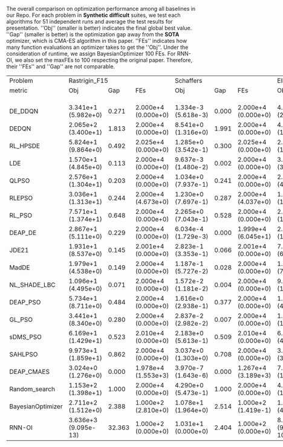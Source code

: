 The overall comparison on optimization performance among all baselines in our Repo. For each problem in **Synthetic difficult** suites, we test each algorithms for $51$ independent runs and average the test results for presentation. ''Obj'' (smaller is better) indicates the final global best value. ''Gap'' (smaller is better) is the optimization gap away from the **SOTA** optimizer, which is CMA-ES algorithm in this paper. ''FEs'' indicates how many function evaluations an optimizer takes to get the ''Obj''. Under the consideration of runtime, we assign BayesianOptimizer 100 FEs. For RNN-OI, we also set the maxFEs to 100 respecting the original paper. Therefore, their ''FEs'' and ''Gap'' are not comparable.
<body>
    <table style="width:2730pt"> <!--StartFragment--> 
 <colgroup>
  <col width="184" style="mso-width-source:userset;mso-width-alt:6542;width:138pt"> 
  <col width="64" span="54" style="width:48pt"> 
 </colgroup>
 <tbody>
  <tr height="19"> 
   <td class="xl65">Problem</td> 
   <td colspan="3" class="xl65">Rastrigin_F15</td> 
   <td colspan="3" class="xl65">Schaffers</td> 
   <td colspan="3" class="xl65">Ellipsoidal_high_cond</td> 
   <td colspan="3" class="xl65">Different_Powers</td> 
   <td colspan="3" class="xl65">Bent_Cigar</td> 
   <td colspan="3" class="xl65">Gallagher_21Peaks</td> 
   <td colspan="3" class="xl65">Rosenbrock_rotated</td> 
   <td colspan="3" class="xl65">Discus</td> 
   <td colspan="3" class="xl65">Katsuura</td> 
   <td colspan="3" class="xl65">Buche_Rastrigin</td> 
   <td colspan="3" class="xl65">Rosenbrock_original</td> 
   <td colspan="3" class="xl65">Rastrigin</td> 
   <td colspan="3" class="xl65">Schaffers_high_cond</td> 
   <td colspan="3" class="xl65">Weierstrass</td> 
   <td colspan="3" class="xl65">Lunacek_bi_Rastrigin</td> 
   <td colspan="3" class="xl65">Linear_Slope</td> 
   <td colspan="3" class="xl65">Schwefel</td> 
   <td colspan="3" class="xl65">Sphere</td> 
  </tr> 
  <tr height="19"> 
   <td class="xl65">metric</td> 
   <td class="xl65">Obj</td> 
   <td class="xl65">Gap</td> 
   <td class="xl65">FEs</td> 
   <td class="xl65">Obj</td> 
   <td class="xl65">Gap</td> 
   <td class="xl65">FEs</td> 
   <td class="xl65">Obj</td> 
   <td class="xl65">Gap</td> 
   <td class="xl65">FEs</td> 
   <td class="xl65">Obj</td> 
   <td class="xl65">Gap</td> 
   <td class="xl65">FEs</td> 
   <td class="xl65">Obj</td> 
   <td class="xl65">Gap</td> 
   <td class="xl65">FEs</td> 
   <td class="xl65">Obj</td> 
   <td class="xl65">Gap</td> 
   <td class="xl65">FEs</td> 
   <td class="xl65">Obj</td> 
   <td class="xl65">Gap</td> 
   <td class="xl65">FEs</td> 
   <td class="xl65">Obj</td> 
   <td class="xl65">Gap</td> 
   <td class="xl65">FEs</td> 
   <td class="xl65">Obj</td> 
   <td class="xl65">Gap</td> 
   <td class="xl65">FEs</td> 
   <td class="xl65">Obj</td> 
   <td class="xl65">Gap</td> 
   <td class="xl65">FEs</td> 
   <td class="xl65">Obj</td> 
   <td class="xl65">Gap</td> 
   <td class="xl65">FEs</td> 
   <td class="xl65">Obj</td> 
   <td class="xl65">Gap</td> 
   <td class="xl65">FEs</td> 
   <td class="xl65">Obj</td> 
   <td class="xl65">Gap</td> 
   <td class="xl65">FEs</td> 
   <td class="xl65">Obj</td> 
   <td class="xl65">Gap</td> 
   <td class="xl65">FEs</td> 
   <td class="xl65">Obj</td> 
   <td class="xl65">Gap</td> 
   <td class="xl65">FEs</td> 
   <td class="xl65">Obj</td> 
   <td class="xl65">Gap</td> 
   <td class="xl65">FEs</td> 
   <td class="xl65">Obj</td> 
   <td class="xl65">Gap</td> 
   <td class="xl65">FEs</td> 
   <td class="xl65">Obj</td> 
   <td class="xl65">Gap</td> 
   <td class="xl65">FEs</td> 
  </tr> 
  <tr height="19"> 
   <td class></td> 
   <td class></td> 
   <td class></td> 
   <td class></td> 
   <td class></td> 
   <td class></td> 
   <td class></td> 
   <td class></td> 
   <td class></td> 
   <td class></td> 
   <td class></td> 
   <td class></td> 
   <td class></td> 
   <td class></td> 
   <td class></td> 
   <td class></td> 
   <td class></td> 
   <td class></td> 
   <td class></td> 
   <td class></td> 
   <td class></td> 
   <td class></td> 
   <td class></td> 
   <td class></td> 
   <td class></td> 
   <td class></td> 
   <td class></td> 
   <td class></td> 
   <td class></td> 
   <td class></td> 
   <td class></td> 
   <td class></td> 
   <td class></td> 
   <td class></td> 
   <td class></td> 
   <td class></td> 
   <td class></td> 
   <td class></td> 
   <td class></td> 
   <td class></td> 
   <td class></td> 
   <td class></td> 
   <td class></td> 
   <td class></td> 
   <td class></td> 
   <td class></td> 
   <td class></td> 
   <td class></td> 
   <td class></td> 
   <td class></td> 
   <td class></td> 
   <td class></td> 
   <td class></td> 
   <td class></td> 
   <td class></td> 
  </tr> 
  <tr height="19"> 
   <td class="xl65">DE_DDQN</td> 
   <td class>3.341e+1<br>(5.982e+0)</td> 
   <td class>0.271</td> 
   <td class>2.000e+4<br>(0.000e+0)</td> 
   <td class>1.334e-3<br>(5.618e-3)</td> 
   <td class>0.000</td> 
   <td class>2.000e+4<br>(0.000e+0)</td> 
   <td class>4.462e+1<br>(2.191e+2)</td> 
   <td class>0.001</td> 
   <td class>1.642e+4<br>(1.612e+3)</td> 
   <td class>1.128e-3<br>(6.236e-3)</td> 
   <td class>0.000</td> 
   <td class>1.427e+4<br>(2.616e+3)</td> 
   <td class>1.081e+4<br>(5.039e+4)</td> 
   <td class>0.001</td> 
   <td class>2.000e+4<br>(0.000e+0)</td> 
   <td class>6.768e+0<br>(7.738e+0)</td> 
   <td class>-0.349</td> 
   <td class>1.899e+4<br>(3.471e+3)</td> 
   <td class>1.583e+0<br>(3.318e+0)</td> 
   <td class>0.001</td> 
   <td class>1.950e+4<br>(7.097e+2)</td> 
   <td class>3.871e-1<br>(1.359e+0)</td> 
   <td class>0.008</td> 
   <td class>1.845e+4<br>(2.781e+3)</td> 
   <td class>1.337e+0<br>(2.574e-1)</td> 
   <td class>0.844</td> 
   <td class>2.000e+4<br>(0.000e+0)</td> 
   <td class>3.624e+1<br>(5.494e+0)</td> 
   <td class>0.181</td> 
   <td class>2.000e+4<br>(0.000e+0)</td> 
   <td class>8.719e-1<br>(2.291e+0)</td> 
   <td class>0.000</td> 
   <td class>1.959e+4<br>(5.403e+2)</td> 
   <td class>3.180e+1<br>(5.477e+0)</td> 
   <td class>0.241</td> 
   <td class>2.000e+4<br>(0.000e+0)</td> 
   <td class>2.924e-3<br>(6.208e-3)</td> 
   <td class>0.000</td> 
   <td class>2.000e+4<br>(0.000e+0)</td> 
   <td class>9.225e+0<br>(1.856e+0)</td> 
   <td class>0.926</td> 
   <td class>2.000e+4<br>(0.000e+0)</td> 
   <td class>4.326e+1<br>(5.831e+0)</td> 
   <td class>0.329</td> 
   <td class>2.000e+4<br>(0.000e+0)</td> 
   <td class>1.731e-1<br>(1.224e+0)</td> 
   <td class>0.003</td> 
   <td class>9.533e+3<br>(2.484e+3)</td> 
   <td class>1.877e+0<br>(3.811e-1)</td> 
   <td class>0.001</td> 
   <td class>2.000e+4<br>(0.000e+0)</td> 
   <td class>8.272e-9<br>(1.423e-9)</td> 
   <td class>0.000</td> 
   <td class>1.095e+4<br>(5.183e+2)</td> 
  </tr> 
  <tr height="19"> 
   <td class="xl65">DEDQN</td> 
   <td class>2.065e+2<br>(3.400e+1)</td> 
   <td class>1.813</td> 
   <td class>2.000e+4<br>(0.000e+0)</td> 
   <td class>8.541e+0<br>(1.316e+0)</td> 
   <td class>1.991</td> 
   <td class>2.000e+4<br>(0.000e+0)</td> 
   <td class>4.306e+5<br>(1.932e+5)</td> 
   <td class>8.711</td> 
   <td class>2.000e+4<br>(0.000e+0)</td> 
   <td class>1.300e+1<br>(2.769e+0)</td> 
   <td class>2.763</td> 
   <td class>2.000e+4<br>(0.000e+0)</td> 
   <td class>3.086e+7<br>(1.173e+7)</td> 
   <td class>3.135</td> 
   <td class>2.000e+4<br>(0.000e+0)</td> 
   <td class>6.287e+1<br>(9.941e+0)</td> 
   <td class>6.008</td> 
   <td class>2.000e+4<br>(0.000e+0)</td> 
   <td class>1.264e+4<br>(5.231e+3)</td> 
   <td class>5.702</td> 
   <td class>2.000e+4<br>(0.000e+0)</td> 
   <td class>7.702e+2<br>(8.658e+2)</td> 
   <td class>15.150</td> 
   <td class>2.000e+4<br>(0.000e+0)</td> 
   <td class>3.458e+0<br>(8.248e-1)</td> 
   <td class>3.164</td> 
   <td class>2.000e+4<br>(0.000e+0)</td> 
   <td class>4.356e+2<br>(1.153e+2)</td> 
   <td class>2.808</td> 
   <td class>2.000e+4<br>(0.000e+0)</td> 
   <td class>1.423e+4<br>(6.853e+3)</td> 
   <td class>6.382</td> 
   <td class>2.000e+4<br>(0.000e+0)</td> 
   <td class>2.236e+2<br>(4.656e+1)</td> 
   <td class>1.967</td> 
   <td class>2.000e+4<br>(0.000e+0)</td> 
   <td class>2.966e+1<br>(6.526e+0)</td> 
   <td class>2.034</td> 
   <td class>2.000e+4<br>(0.000e+0)</td> 
   <td class>2.160e+1<br>(5.361e+0)</td> 
   <td class>2.704</td> 
   <td class>2.000e+4<br>(0.000e+0)</td> 
   <td class>1.686e+2<br>(1.811e+1)</td> 
   <td class>1.689</td> 
   <td class>2.000e+4<br>(0.000e+0)</td> 
   <td class>8.269e+1<br>(1.679e+1)</td> 
   <td class>1.591</td> 
   <td class>2.000e+4<br>(0.000e+0)</td> 
   <td class>6.412e+3<br>(3.474e+3)</td> 
   <td class>18.372</td> 
   <td class>2.000e+4<br>(0.000e+0)</td> 
   <td class>3.401e+1<br>(9.416e+0)</td> 
   <td class>2.965</td> 
   <td class>2.000e+4<br>(0.000e+0)</td> 
  </tr> 
  <tr height="19"> 
   <td class="xl65">RL_HPSDE</td> 
   <td class>5.824e+1<br>(9.864e+0)</td> 
   <td class>0.492</td> 
   <td class>2.025e+4<br>(0.000e+0)</td> 
   <td class>1.285e+0<br>(3.542e-1)</td> 
   <td class>0.300</td> 
   <td class>2.025e+4<br>(0.000e+0)</td> 
   <td class>2.155e+3<br>(1.644e+3)</td> 
   <td class>0.044</td> 
   <td class>2.025e+4<br>(0.000e+0)</td> 
   <td class>1.538e-1<br>(1.023e-1)</td> 
   <td class>0.033</td> 
   <td class>2.025e+4<br>(0.000e+0)</td> 
   <td class>1.158e+5<br>(8.269e+4)</td> 
   <td class>0.012</td> 
   <td class>2.025e+4<br>(0.000e+0)</td> 
   <td class>5.183e+0<br>(4.787e+0)</td> 
   <td class>-0.529</td> 
   <td class>2.025e+4<br>(0.000e+0)</td> 
   <td class>3.856e+1<br>(2.007e+1)</td> 
   <td class>0.017</td> 
   <td class>2.025e+4<br>(0.000e+0)</td> 
   <td class>1.220e+1<br>(1.232e+1)</td> 
   <td class>0.240</td> 
   <td class>2.025e+4<br>(0.000e+0)</td> 
   <td class>1.777e+0<br>(3.109e-1)</td> 
   <td class>1.326</td> 
   <td class>2.025e+4<br>(0.000e+0)</td> 
   <td class>7.332e+1<br>(9.783e+0)</td> 
   <td class>0.425</td> 
   <td class>2.025e+4<br>(0.000e+0)</td> 
   <td class>4.681e+1<br>(2.682e+1)</td> 
   <td class>0.021</td> 
   <td class>2.025e+4<br>(0.000e+0)</td> 
   <td class>5.668e+1<br>(9.394e+0)</td> 
   <td class>0.465</td> 
   <td class>2.025e+4<br>(0.000e+0)</td> 
   <td class>4.809e+0<br>(1.627e+0)</td> 
   <td class>0.330</td> 
   <td class>2.025e+4<br>(0.000e+0)</td> 
   <td class>1.097e+1<br>(2.749e+0)</td> 
   <td class>1.177</td> 
   <td class>2.025e+4<br>(0.000e+0)</td> 
   <td class>6.877e+1<br>(8.625e+0)</td> 
   <td class>0.605</td> 
   <td class>2.025e+4<br>(0.000e+0)</td> 
   <td class>0.000e+0<br>(0.000e+0)</td> 
   <td class>0.000</td> 
   <td class>6.114e+3<br>(1.397e+3)</td> 
   <td class>2.421e+0<br>(2.366e-1)</td> 
   <td class>0.003</td> 
   <td class>2.025e+4<br>(0.000e+0)</td> 
   <td class>1.010e-1<br>(6.139e-2)</td> 
   <td class>0.009</td> 
   <td class>2.025e+4<br>(0.000e+0)</td> 
  </tr> 
  <tr height="19"> 
   <td class="xl65">LDE</td> 
   <td class>1.570e+1<br>(4.845e+0)</td> 
   <td class>0.113</td> 
   <td class>2.000e+4<br>(0.000e+0)</td> 
   <td class>9.637e-3<br>(1.480e-2)</td> 
   <td class>0.002</td> 
   <td class>2.000e+4<br>(0.000e+0)</td> 
   <td class>3.436e+2<br>(3.376e+2)</td> 
   <td class>0.007</td> 
   <td class>2.000e+4<br>(0.000e+0)</td> 
   <td class>1.974e-4<br>(2.009e-4)</td> 
   <td class>0.000</td> 
   <td class>2.000e+4<br>(0.000e+0)</td> 
   <td class>2.044e-1<br>(2.601e-1)</td> 
   <td class>0.000</td> 
   <td class>2.000e+4<br>(0.000e+0)</td> 
   <td class>5.485e-1<br>(7.929e-1)</td> 
   <td class>-1.054</td> 
   <td class>2.000e+4<br>(0.000e+0)</td> 
   <td class>6.534e+0<br>(7.411e-1)</td> 
   <td class>0.003</td> 
   <td class>2.000e+4<br>(0.000e+0)</td> 
   <td class>7.196e+0<br>(3.598e+0)</td> 
   <td class>0.142</td> 
   <td class>2.000e+4<br>(0.000e+0)</td> 
   <td class>1.403e+0<br>(2.893e-1)</td> 
   <td class>0.917</td> 
   <td class>2.000e+4<br>(0.000e+0)</td> 
   <td class>2.288e+1<br>(7.109e+0)</td> 
   <td class>0.093</td> 
   <td class>2.000e+4<br>(0.000e+0)</td> 
   <td class>4.874e+0<br>(1.434e+0)</td> 
   <td class>0.002</td> 
   <td class>2.000e+4<br>(0.000e+0)</td> 
   <td class>1.380e+1<br>(5.256e+0)</td> 
   <td class>0.079</td> 
   <td class>2.000e+4<br>(0.000e+0)</td> 
   <td class>1.228e-1<br>(6.680e-2)</td> 
   <td class>0.008</td> 
   <td class>2.000e+4<br>(0.000e+0)</td> 
   <td class>4.772e+0<br>(1.577e+0)</td> 
   <td class>0.286</td> 
   <td class>2.000e+4<br>(0.000e+0)</td> 
   <td class>3.761e+1<br>(5.929e+0)</td> 
   <td class>0.267</td> 
   <td class>2.000e+4<br>(0.000e+0)</td> 
   <td class>1.025e-8<br>(3.480e-9)</td> 
   <td class>0.000</td> 
   <td class>1.973e+4<br>(2.490e+2)</td> 
   <td class>1.041e+0<br>(2.467e-1)</td> 
   <td class>-0.001</td> 
   <td class>2.000e+4<br>(0.000e+0)</td> 
   <td class>8.190e-9<br>(1.601e-9)</td> 
   <td class>0.000</td> 
   <td class>8.336e+3<br>(3.172e+2)</td> 
  </tr> 
  <tr height="19"> 
   <td class="xl65">QLPSO</td> 
   <td class>2.576e+1<br>(1.304e+1)</td> 
   <td class>0.203</td> 
   <td class>2.000e+4<br>(0.000e+0)</td> 
   <td class>1.034e+0<br>(7.937e-1)</td> 
   <td class>0.241</td> 
   <td class>2.000e+4<br>(0.000e+0)</td> 
   <td class>2.166e+4<br>(4.772e+4)</td> 
   <td class>0.438</td> 
   <td class>2.000e+4<br>(0.000e+0)</td> 
   <td class>6.309e-1<br>(1.268e+0)</td> 
   <td class>0.134</td> 
   <td class>2.000e+4<br>(0.000e+0)</td> 
   <td class>2.837e+5<br>(6.170e+5)</td> 
   <td class>0.029</td> 
   <td class>2.000e+4<br>(0.000e+0)</td> 
   <td class>1.774e+1<br>(1.285e+1)</td> 
   <td class>0.894</td> 
   <td class>2.000e+4<br>(0.000e+0)</td> 
   <td class>9.990e+0<br>(1.037e+1)</td> 
   <td class>0.005</td> 
   <td class>2.000e+4<br>(0.000e+0)</td> 
   <td class>9.063e+1<br>(8.108e+1)</td> 
   <td class>1.783</td> 
   <td class>2.000e+4<br>(0.000e+0)</td> 
   <td class>2.026e+0<br>(6.704e-1)</td> 
   <td class>1.598</td> 
   <td class>2.000e+4<br>(0.000e+0)</td> 
   <td class>1.020e+2<br>(5.264e+1)</td> 
   <td class>0.613</td> 
   <td class>2.000e+4<br>(0.000e+0)</td> 
   <td class>3.362e+1<br>(7.701e+1)</td> 
   <td class>0.015</td> 
   <td class>2.000e+4<br>(0.000e+0)</td> 
   <td class>5.207e+1<br>(2.399e+1)</td> 
   <td class>0.423</td> 
   <td class>2.000e+4<br>(0.000e+0)</td> 
   <td class>4.461e+0<br>(3.431e+0)</td> 
   <td class>0.306</td> 
   <td class>2.000e+4<br>(0.000e+0)</td> 
   <td class>6.817e+0<br>(5.027e+0)</td> 
   <td class>0.580</td> 
   <td class>2.000e+4<br>(0.000e+0)</td> 
   <td class>3.508e+1<br>(1.170e+1)</td> 
   <td class>0.240</td> 
   <td class>2.000e+4<br>(0.000e+0)</td> 
   <td class>1.794e+1<br>(1.571e+1)</td> 
   <td class>0.345</td> 
   <td class>1.419e+4<br>(9.006e+3)</td> 
   <td class>1.705e+0<br>(3.793e-1)</td> 
   <td class>0.001</td> 
   <td class>2.000e+4<br>(0.000e+0)</td> 
   <td class>2.508e+0<br>(3.111e+0)</td> 
   <td class>0.219</td> 
   <td class>2.000e+4<br>(0.000e+0)</td> 
  </tr> 
  <tr height="19"> 
   <td class="xl65">RLEPSO</td> 
   <td class>3.036e+1<br>(1.313e+1)</td> 
   <td class>0.244</td> 
   <td class>2.000e+4<br>(4.673e+0)</td> 
   <td class>1.230e+0<br>(7.697e-1)</td> 
   <td class>0.287</td> 
   <td class>2.000e+4<br>(4.037e+0)</td> 
   <td class>1.534e+3<br>(1.591e+3)</td> 
   <td class>0.031</td> 
   <td class>2.000e+4<br>(4.859e-1)</td> 
   <td class>9.894e-3<br>(2.018e-2)</td> 
   <td class>0.002</td> 
   <td class>2.000e+4<br>(1.386e-1)</td> 
   <td class>2.262e+0<br>(4.908e+0)</td> 
   <td class>0.000</td> 
   <td class>2.000e+4<br>(0.000e+0)</td> 
   <td class>1.009e+1<br>(1.097e+1)</td> 
   <td class>0.027</td> 
   <td class>2.000e+4<br>(1.049e+1)</td> 
   <td class>8.534e+0<br>(8.118e+0)</td> 
   <td class>0.004</td> 
   <td class>2.000e+4<br>(0.000e+0)</td> 
   <td class>2.040e+1<br>(1.295e+1)</td> 
   <td class>0.401</td> 
   <td class>2.000e+4<br>(7.242e-1)</td> 
   <td class>6.580e-1<br>(3.068e-1)</td> 
   <td class>0.101</td> 
   <td class>2.000e+4<br>(7.091e-1)</td> 
   <td class>8.883e+1<br>(4.011e+1)</td> 
   <td class>0.527</td> 
   <td class>2.000e+4<br>(1.802e+0)</td> 
   <td class>9.621e+0<br>(1.213e+1)</td> 
   <td class>0.004</td> 
   <td class>2.000e+4<br>(0.000e+0)</td> 
   <td class>3.942e+1<br>(1.897e+1)</td> 
   <td class>0.309</td> 
   <td class>2.000e+4<br>(3.756e+0)</td> 
   <td class>6.021e+0<br>(3.136e+0)</td> 
   <td class>0.413</td> 
   <td class>2.000e+4<br>(1.590e+0)</td> 
   <td class>3.258e+0<br>(1.908e+0)</td> 
   <td class>0.068</td> 
   <td class>2.000e+4<br>(5.629e-1)</td> 
   <td class>2.714e+1<br>(9.355e+0)</td> 
   <td class>0.154</td> 
   <td class>2.000e+4<br>(5.173e-1)</td> 
   <td class>0.000e+0<br>(0.000e+0)</td> 
   <td class>0.000</td> 
   <td class>5.373e+3<br>(2.718e+3)</td> 
   <td class>1.733e+0<br>(2.791e-1)</td> 
   <td class>0.001</td> 
   <td class>2.003e+4<br>(2.644e+1)</td> 
   <td class>7.837e-4<br>(4.890e-3)</td> 
   <td class>0.000</td> 
   <td class>1.425e+4<br>(6.329e+3)</td> 
  </tr> 
  <tr height="19"> 
   <td class="xl65">RL_PSO</td> 
   <td class>7.571e+1<br>(1.374e+1)</td> 
   <td class>0.648</td> 
   <td class>2.000e+4<br>(0.000e+0)</td> 
   <td class>2.265e+0<br>(7.043e-1)</td> 
   <td class>0.528</td> 
   <td class>2.000e+4<br>(0.000e+0)</td> 
   <td class>2.353e+4<br>(1.592e+4)</td> 
   <td class>0.476</td> 
   <td class>2.000e+4<br>(0.000e+0)</td> 
   <td class>1.521e+0<br>(6.578e-1)</td> 
   <td class>0.323</td> 
   <td class>2.000e+4<br>(0.000e+0)</td> 
   <td class>1.190e+6<br>(6.462e+5)</td> 
   <td class>0.121</td> 
   <td class>2.000e+4<br>(0.000e+0)</td> 
   <td class>1.986e+1<br>(1.346e+1)</td> 
   <td class>1.135</td> 
   <td class>2.000e+4<br>(0.000e+0)</td> 
   <td class>5.937e+1<br>(3.752e+1)</td> 
   <td class>0.027</td> 
   <td class>2.000e+4<br>(0.000e+0)</td> 
   <td class>5.471e+1<br>(2.211e+1)</td> 
   <td class>1.076</td> 
   <td class>2.000e+4<br>(0.000e+0)</td> 
   <td class>2.259e+0<br>(5.185e-1)</td> 
   <td class>1.852</td> 
   <td class>2.000e+4<br>(0.000e+0)</td> 
   <td class>1.396e+2<br>(2.808e+1)</td> 
   <td class>0.861</td> 
   <td class>2.000e+4<br>(0.000e+0)</td> 
   <td class>1.100e+2<br>(5.716e+1)</td> 
   <td class>0.049</td> 
   <td class>2.000e+4<br>(0.000e+0)</td> 
   <td class>8.234e+1<br>(1.531e+1)</td> 
   <td class>0.696</td> 
   <td class>2.000e+4<br>(0.000e+0)</td> 
   <td class>1.161e+1<br>(4.176e+0)</td> 
   <td class>0.796</td> 
   <td class>2.000e+4<br>(0.000e+0)</td> 
   <td class>1.373e+1<br>(3.223e+0)</td> 
   <td class>1.573</td> 
   <td class>2.000e+4<br>(0.000e+0)</td> 
   <td class>6.792e+1<br>(9.999e+0)</td> 
   <td class>0.596</td> 
   <td class>2.000e+4<br>(0.000e+0)</td> 
   <td class>5.592e+1<br>(1.258e+1)</td> 
   <td class>1.076</td> 
   <td class>2.000e+4<br>(0.000e+0)</td> 
   <td class>2.730e+0<br>(2.583e-1)</td> 
   <td class>0.004</td> 
   <td class>2.000e+4<br>(0.000e+0)</td> 
   <td class>2.288e+0<br>(1.336e+0)</td> 
   <td class>0.199</td> 
   <td class>2.000e+4<br>(0.000e+0)</td> 
  </tr> 
  <tr height="19"> 
   <td class="xl65">DEAP_DE</td> 
   <td class>2.867e+1<br>(5.111e+0)</td> 
   <td class>0.229</td> 
   <td class>2.000e+4<br>(0.000e+0)</td> 
   <td class>6.034e-4<br>(1.729e-3)</td> 
   <td class>0.000</td> 
   <td class>1.999e+4<br>(6.045e+1)</td> 
   <td class>2.342e+3<br>(1.353e+3)</td> 
   <td class>0.047</td> 
   <td class>2.000e+4<br>(0.000e+0)</td> 
   <td class>2.242e-4<br>(1.044e-4)</td> 
   <td class>0.000</td> 
   <td class>2.000e+4<br>(0.000e+0)</td> 
   <td class>2.254e+0<br>(2.369e+0)</td> 
   <td class>0.000</td> 
   <td class>2.000e+4<br>(0.000e+0)</td> 
   <td class>4.440e+0<br>(5.340e+0)</td> 
   <td class>-0.613</td> 
   <td class>2.000e+4<br>(0.000e+0)</td> 
   <td class>7.554e+0<br>(8.598e-1)</td> 
   <td class>0.003</td> 
   <td class>2.000e+4<br>(0.000e+0)</td> 
   <td class>2.790e+1<br>(1.161e+1)</td> 
   <td class>0.549</td> 
   <td class>2.000e+4<br>(0.000e+0)</td> 
   <td class>1.480e+0<br>(2.720e-1)</td> 
   <td class>1.001</td> 
   <td class>2.000e+4<br>(0.000e+0)</td> 
   <td class>3.042e+1<br>(7.981e+0)</td> 
   <td class>0.142</td> 
   <td class>2.000e+4<br>(0.000e+0)</td> 
   <td class>6.136e+0<br>(1.308e+0)</td> 
   <td class>0.003</td> 
   <td class>2.000e+4<br>(0.000e+0)</td> 
   <td class>2.575e+1<br>(5.557e+0)</td> 
   <td class>0.186</td> 
   <td class>2.000e+4<br>(0.000e+0)</td> 
   <td class>2.432e-2<br>(3.258e-2)</td> 
   <td class>0.002</td> 
   <td class>2.000e+4<br>(0.000e+0)</td> 
   <td class>9.349e+0<br>(1.725e+0)</td> 
   <td class>0.944</td> 
   <td class>2.000e+4<br>(0.000e+0)</td> 
   <td class>4.014e+1<br>(5.086e+0)</td> 
   <td class>0.295</td> 
   <td class>2.000e+4<br>(0.000e+0)</td> 
   <td class>0.000e+0<br>(0.000e+0)</td> 
   <td class>0.000</td> 
   <td class>1.451e+3<br>(3.768e+2)</td> 
   <td class>1.423e-1<br>(1.585e-1)</td> 
   <td class>-0.004</td> 
   <td class>1.779e+4<br>(3.152e+3)</td> 
   <td class>8.305e-9<br>(1.285e-9)</td> 
   <td class>0.000</td> 
   <td class>4.616e+3<br>(1.809e+2)</td> 
  </tr> 
  <tr height="19"> 
   <td class="xl65">JDE21</td> 
   <td class>1.931e+1<br>(8.537e+0)</td> 
   <td class>0.145</td> 
   <td class>2.001e+4<br>(0.000e+0)</td> 
   <td class>2.823e-1<br>(3.353e-1)</td> 
   <td class>0.066</td> 
   <td class>2.001e+4<br>(0.000e+0)</td> 
   <td class>7.178e+2<br>(6.038e+2)</td> 
   <td class>0.015</td> 
   <td class>2.001e+4<br>(0.000e+0)</td> 
   <td class>3.491e-4<br>(2.538e-4)</td> 
   <td class>0.000</td> 
   <td class>2.001e+4<br>(0.000e+0)</td> 
   <td class>1.820e+0<br>(2.230e+0)</td> 
   <td class>0.000</td> 
   <td class>2.001e+4<br>(0.000e+0)</td> 
   <td class>1.373e+0<br>(1.036e+0)</td> 
   <td class>-0.960</td> 
   <td class>2.001e+4<br>(0.000e+0)</td> 
   <td class>5.697e+0<br>(2.057e+0)</td> 
   <td class>0.003</td> 
   <td class>2.001e+4<br>(0.000e+0)</td> 
   <td class>9.422e+0<br>(5.564e+0)</td> 
   <td class>0.185</td> 
   <td class>2.001e+4<br>(0.000e+0)</td> 
   <td class>1.499e+0<br>(2.754e-1)</td> 
   <td class>1.021</td> 
   <td class>2.001e+4<br>(0.000e+0)</td> 
   <td class>2.697e+1<br>(1.164e+1)</td> 
   <td class>0.120</td> 
   <td class>2.001e+4<br>(0.000e+0)</td> 
   <td class>3.293e+0<br>(2.150e+0)</td> 
   <td class>0.001</td> 
   <td class>2.001e+4<br>(0.000e+0)</td> 
   <td class>1.740e+1<br>(8.086e+0)</td> 
   <td class>0.111</td> 
   <td class>2.001e+4<br>(0.000e+0)</td> 
   <td class>9.219e-1<br>(1.302e+0)</td> 
   <td class>0.063</td> 
   <td class>2.001e+4<br>(0.000e+0)</td> 
   <td class>4.948e+0<br>(2.253e+0)</td> 
   <td class>0.311</td> 
   <td class>2.001e+4<br>(0.000e+0)</td> 
   <td class>3.782e+1<br>(7.600e+0)</td> 
   <td class>0.270</td> 
   <td class>2.001e+4<br>(0.000e+0)</td> 
   <td class>1.492e-8<br>(2.313e-8)</td> 
   <td class>0.000</td> 
   <td class>1.684e+4<br>(1.615e+3)</td> 
   <td class>4.500e-1<br>(2.469e-1)</td> 
   <td class>-0.003</td> 
   <td class>2.001e+4<br>(0.000e+0)</td> 
   <td class>5.376e-9<br>(2.571e-9)</td> 
   <td class>-0.000</td> 
   <td class>6.005e+3<br>(9.560e+2)</td> 
  </tr> 
  <tr height="19"> 
   <td class="xl65">MadDE</td> 
   <td class>1.979e+1<br>(4.538e+0)</td> 
   <td class>0.149</td> 
   <td class>2.000e+4<br>(0.000e+0)</td> 
   <td class>1.187e-1<br>(5.727e-2)</td> 
   <td class>0.028</td> 
   <td class>2.000e+4<br>(0.000e+0)</td> 
   <td class>1.087e+3<br>(7.153e+2)</td> 
   <td class>0.022</td> 
   <td class>2.000e+4<br>(0.000e+0)</td> 
   <td class>7.408e-4<br>(3.416e-4)</td> 
   <td class>0.000</td> 
   <td class>2.000e+4<br>(0.000e+0)</td> 
   <td class>3.278e+1<br>(3.199e+1)</td> 
   <td class>0.000</td> 
   <td class>2.000e+4<br>(0.000e+0)</td> 
   <td class>2.784e-1<br>(5.658e-1)</td> 
   <td class>-1.084</td> 
   <td class>2.000e+4<br>(0.000e+0)</td> 
   <td class>2.406e+0<br>(5.404e-1)</td> 
   <td class>0.001</td> 
   <td class>2.000e+4<br>(0.000e+0)</td> 
   <td class>1.612e+1<br>(8.541e+0)</td> 
   <td class>0.317</td> 
   <td class>2.000e+4<br>(0.000e+0)</td> 
   <td class>1.300e+0<br>(2.485e-1)</td> 
   <td class>0.804</td> 
   <td class>2.000e+4<br>(0.000e+0)</td> 
   <td class>2.445e+1<br>(6.152e+0)</td> 
   <td class>0.103</td> 
   <td class>2.000e+4<br>(0.000e+0)</td> 
   <td class>2.977e+0<br>(8.955e-1)</td> 
   <td class>0.001</td> 
   <td class>2.000e+4<br>(0.000e+0)</td> 
   <td class>1.675e+1<br>(4.961e+0)</td> 
   <td class>0.105</td> 
   <td class>2.000e+4<br>(0.000e+0)</td> 
   <td class>9.613e-1<br>(3.516e-1)</td> 
   <td class>0.066</td> 
   <td class>2.000e+4<br>(0.000e+0)</td> 
   <td class>2.557e+0<br>(8.181e-1)</td> 
   <td class>-0.032</td> 
   <td class>2.000e+4<br>(0.000e+0)</td> 
   <td class>4.152e+1<br>(5.500e+0)</td> 
   <td class>0.310</td> 
   <td class>2.000e+4<br>(0.000e+0)</td> 
   <td class>0.000e+0<br>(0.000e+0)</td> 
   <td class>0.000</td> 
   <td class>5.950e+3<br>(5.298e+2)</td> 
   <td class>8.503e-1<br>(1.675e-1)</td> 
   <td class>-0.002</td> 
   <td class>2.000e+4<br>(0.000e+0)</td> 
   <td class>8.102e-9<br>(1.456e-9)</td> 
   <td class>0.000</td> 
   <td class>1.946e+4<br>(1.506e+2)</td> 
  </tr> 
  <tr height="19"> 
   <td class="xl65">NL_SHADE_LBC</td> 
   <td class>1.096e+1<br>(4.495e+0)</td> 
   <td class>0.071</td> 
   <td class>2.000e+4<br>(0.000e+0)</td> 
   <td class>1.572e-2<br>(1.181e-2)</td> 
   <td class>0.004</td> 
   <td class>2.000e+4<br>(0.000e+0)</td> 
   <td class>9.948e+1<br>(1.017e+2)</td> 
   <td class>0.002</td> 
   <td class>2.000e+4<br>(0.000e+0)</td> 
   <td class>4.535e-5<br>(4.049e-5)</td> 
   <td class>0.000</td> 
   <td class>2.000e+4<br>(0.000e+0)</td> 
   <td class>3.458e-1<br>(4.376e-1)</td> 
   <td class>0.000</td> 
   <td class>2.000e+4<br>(0.000e+0)</td> 
   <td class>7.941e-1<br>(9.031e-1)</td> 
   <td class>-1.026</td> 
   <td class>2.000e+4<br>(0.000e+0)</td> 
   <td class>6.190e+0<br>(6.954e-1)</td> 
   <td class>0.003</td> 
   <td class>2.000e+4<br>(0.000e+0)</td> 
   <td class>2.908e+0<br>(1.496e+0)</td> 
   <td class>0.057</td> 
   <td class>2.000e+4<br>(0.000e+0)</td> 
   <td class>1.316e+0<br>(2.498e-1)</td> 
   <td class>0.821</td> 
   <td class>2.000e+4<br>(0.000e+0)</td> 
   <td class>1.774e+1<br>(5.183e+0)</td> 
   <td class>0.059</td> 
   <td class>2.000e+4<br>(0.000e+0)</td> 
   <td class>4.514e+0<br>(5.956e-1)</td> 
   <td class>0.002</td> 
   <td class>2.000e+4<br>(0.000e+0)</td> 
   <td class>1.060e+1<br>(3.661e+0)</td> 
   <td class>0.050</td> 
   <td class>2.000e+4<br>(0.000e+0)</td> 
   <td class>9.434e-2<br>(5.939e-2)</td> 
   <td class>0.006</td> 
   <td class>2.000e+4<br>(0.000e+0)</td> 
   <td class>3.008e+0<br>(1.011e+0)</td> 
   <td class>0.032</td> 
   <td class>2.000e+4<br>(0.000e+0)</td> 
   <td class>3.359e+1<br>(6.153e+0)</td> 
   <td class>0.224</td> 
   <td class>2.000e+4<br>(0.000e+0)</td> 
   <td class>0.000e+0<br>(0.000e+0)</td> 
   <td class>0.000</td> 
   <td class>7.745e+3<br>(1.428e+3)</td> 
   <td class>1.830e-1<br>(1.372e-1)</td> 
   <td class>-0.004</td> 
   <td class>2.000e+4<br>(0.000e+0)</td> 
   <td class>8.113e-9<br>(1.492e-9)</td> 
   <td class>0.000</td> 
   <td class>1.443e+4<br>(8.883e+1)</td> 
  </tr> 
  <tr height="19"> 
   <td class="xl65">DEAP_PSO</td> 
   <td class>5.734e+1<br>(8.711e+0)</td> 
   <td class>0.484</td> 
   <td class>2.000e+4<br>(0.000e+0)</td> 
   <td class>1.616e+0<br>(2.938e-1)</td> 
   <td class>0.377</td> 
   <td class>2.000e+4<br>(0.000e+0)</td> 
   <td class>1.001e+4<br>(4.416e+3)</td> 
   <td class>0.203</td> 
   <td class>2.000e+4<br>(0.000e+0)</td> 
   <td class>7.851e-1<br>(2.217e-1)</td> 
   <td class>0.167</td> 
   <td class>2.000e+4<br>(0.000e+0)</td> 
   <td class>9.655e+5<br>(3.297e+5)</td> 
   <td class>0.098</td> 
   <td class>2.000e+4<br>(0.000e+0)</td> 
   <td class>1.195e+1<br>(8.139e+0)</td> 
   <td class>0.239</td> 
   <td class>2.000e+4<br>(0.000e+0)</td> 
   <td class>1.557e+2<br>(4.902e+1)</td> 
   <td class>0.070</td> 
   <td class>2.000e+4<br>(0.000e+0)</td> 
   <td class>3.135e+1<br>(1.496e+1)</td> 
   <td class>0.617</td> 
   <td class>2.000e+4<br>(0.000e+0)</td> 
   <td class>1.538e+0<br>(2.454e-1)</td> 
   <td class>1.064</td> 
   <td class>2.000e+4<br>(0.000e+0)</td> 
   <td class>8.095e+1<br>(1.117e+1)</td> 
   <td class>0.475</td> 
   <td class>2.000e+4<br>(0.000e+0)</td> 
   <td class>1.560e+2<br>(7.179e+1)</td> 
   <td class>0.070</td> 
   <td class>2.000e+4<br>(0.000e+0)</td> 
   <td class>6.183e+1<br>(8.589e+0)</td> 
   <td class>0.511</td> 
   <td class>2.000e+4<br>(0.000e+0)</td> 
   <td class>5.863e+0<br>(1.234e+0)</td> 
   <td class>0.402</td> 
   <td class>2.000e+4<br>(0.000e+0)</td> 
   <td class>9.250e+0<br>(1.949e+0)</td> 
   <td class>0.930</td> 
   <td class>2.000e+4<br>(0.000e+0)</td> 
   <td class>6.097e+1<br>(7.073e+0)</td> 
   <td class>0.521</td> 
   <td class>2.000e+4<br>(0.000e+0)</td> 
   <td class>1.479e+0<br>(4.123e+0)</td> 
   <td class>0.028</td> 
   <td class>2.639e+3<br>(6.340e+3)</td> 
   <td class>2.701e+0<br>(2.142e-1)</td> 
   <td class>0.004</td> 
   <td class>2.000e+4<br>(0.000e+0)</td> 
   <td class>1.832e+0<br>(7.114e-1)</td> 
   <td class>0.160</td> 
   <td class>2.000e+4<br>(0.000e+0)</td> 
  </tr> 
  <tr height="19"> 
   <td class="xl65">GL_PSO</td> 
   <td class>3.441e+1<br>(8.340e+0)</td> 
   <td class>0.280</td> 
   <td class>2.000e+4<br>(0.000e+0)</td> 
   <td class>2.837e-2<br>(2.982e-2)</td> 
   <td class>0.007</td> 
   <td class>2.000e+4<br>(0.000e+0)</td> 
   <td class>1.829e+3<br>(1.487e+3)</td> 
   <td class>0.037</td> 
   <td class>2.000e+4<br>(0.000e+0)</td> 
   <td class>1.151e-3<br>(4.663e-4)</td> 
   <td class>0.000</td> 
   <td class>2.000e+4<br>(0.000e+0)</td> 
   <td class>2.498e+0<br>(2.031e+0)</td> 
   <td class>0.000</td> 
   <td class>2.000e+4<br>(0.000e+0)</td> 
   <td class>5.766e+0<br>(6.615e+0)</td> 
   <td class>-0.462</td> 
   <td class>2.000e+4<br>(0.000e+0)</td> 
   <td class>7.455e+0<br>(1.522e+0)</td> 
   <td class>0.003</td> 
   <td class>2.000e+4<br>(0.000e+0)</td> 
   <td class>1.702e+1<br>(8.893e+0)</td> 
   <td class>0.335</td> 
   <td class>2.000e+4<br>(0.000e+0)</td> 
   <td class>1.659e+0<br>(2.930e-1)</td> 
   <td class>1.196</td> 
   <td class>2.000e+4<br>(0.000e+0)</td> 
   <td class>2.980e+1<br>(1.346e+1)</td> 
   <td class>0.138</td> 
   <td class>2.000e+4<br>(0.000e+0)</td> 
   <td class>5.839e+0<br>(1.621e+0)</td> 
   <td class>0.003</td> 
   <td class>2.000e+4<br>(0.000e+0)</td> 
   <td class>2.928e+1<br>(1.045e+1)</td> 
   <td class>0.218</td> 
   <td class>2.000e+4<br>(0.000e+0)</td> 
   <td class>2.171e-1<br>(1.348e-1)</td> 
   <td class>0.015</td> 
   <td class>2.000e+4<br>(0.000e+0)</td> 
   <td class>5.504e+0<br>(4.253e+0)</td> 
   <td class>0.391</td> 
   <td class>2.000e+4<br>(0.000e+0)</td> 
   <td class>4.498e+1<br>(6.135e+0)</td> 
   <td class>0.347</td> 
   <td class>2.000e+4<br>(0.000e+0)</td> 
   <td class>4.486e-6<br>(1.711e-6)</td> 
   <td class>0.000</td> 
   <td class>2.000e+4<br>(0.000e+0)</td> 
   <td class>1.133e+0<br>(5.111e-1)</td> 
   <td class>-0.001</td> 
   <td class>2.000e+4<br>(0.000e+0)</td> 
   <td class>1.336e-6<br>(8.689e-7)</td> 
   <td class>0.000</td> 
   <td class>2.000e+4<br>(0.000e+0)</td> 
  </tr> 
  <tr height="19"> 
   <td class="xl65">sDMS_PSO</td> 
   <td class>6.169e+1<br>(1.429e+1)</td> 
   <td class>0.523</td> 
   <td class>2.010e+4<br>(0.000e+0)</td> 
   <td class>2.183e+0<br>(5.613e-1)</td> 
   <td class>0.509</td> 
   <td class>2.010e+4<br>(0.000e+0)</td> 
   <td class>6.201e+3<br>(4.022e+3)</td> 
   <td class>0.125</td> 
   <td class>2.010e+4<br>(0.000e+0)</td> 
   <td class>1.164e+0<br>(6.146e-1)</td> 
   <td class>0.247</td> 
   <td class>2.010e+4<br>(0.000e+0)</td> 
   <td class>9.706e+5<br>(5.686e+5)</td> 
   <td class>0.099</td> 
   <td class>2.010e+4<br>(0.000e+0)</td> 
   <td class>5.611e+0<br>(4.912e+0)</td> 
   <td class>-0.480</td> 
   <td class>2.010e+4<br>(0.000e+0)</td> 
   <td class>4.524e+1<br>(1.789e+1)</td> 
   <td class>0.020</td> 
   <td class>2.010e+4<br>(0.000e+0)</td> 
   <td class>1.783e+1<br>(7.667e+0)</td> 
   <td class>0.351</td> 
   <td class>2.010e+4<br>(0.000e+0)</td> 
   <td class>9.555e-1<br>(2.326e-1)</td> 
   <td class>0.427</td> 
   <td class>2.010e+4<br>(0.000e+0)</td> 
   <td class>1.158e+2<br>(2.857e+1)</td> 
   <td class>0.704</td> 
   <td class>2.010e+4<br>(0.000e+0)</td> 
   <td class>7.558e+1<br>(3.751e+1)</td> 
   <td class>0.034</td> 
   <td class>2.010e+4<br>(0.000e+0)</td> 
   <td class>6.784e+1<br>(1.259e+1)</td> 
   <td class>0.565</td> 
   <td class>2.010e+4<br>(0.000e+0)</td> 
   <td class>1.081e+1<br>(2.992e+0)</td> 
   <td class>0.741</td> 
   <td class>2.010e+4<br>(0.000e+0)</td> 
   <td class>4.839e+0<br>(1.572e+0)</td> 
   <td class>0.296</td> 
   <td class>2.010e+4<br>(0.000e+0)</td> 
   <td class>5.191e+1<br>(8.943e+0)</td> 
   <td class>0.423</td> 
   <td class>2.010e+4<br>(0.000e+0)</td> 
   <td class>2.493e+0<br>(4.591e+0)</td> 
   <td class>0.048</td> 
   <td class>2.010e+4<br>(0.000e+0)</td> 
   <td class>2.257e+0<br>(2.692e-1)</td> 
   <td class>0.002</td> 
   <td class>2.010e+4<br>(0.000e+0)</td> 
   <td class>1.690e+0<br>(8.260e-1)</td> 
   <td class>0.147</td> 
   <td class>2.010e+4<br>(0.000e+0)</td> 
  </tr> 
  <tr height="19"> 
   <td class="xl65">SAHLPSO</td> 
   <td class>9.973e+1<br>(1.859e+1)</td> 
   <td class>0.862</td> 
   <td class>2.000e+4<br>(0.000e+0)</td> 
   <td class>3.037e+0<br>(1.303e+0)</td> 
   <td class>0.708</td> 
   <td class>2.000e+4<br>(0.000e+0)</td> 
   <td class>3.714e+4<br>(3.282e+4)</td> 
   <td class>0.751</td> 
   <td class>2.000e+4<br>(0.000e+0)</td> 
   <td class>2.458e+0<br>(1.773e+0)</td> 
   <td class>0.522</td> 
   <td class>2.000e+4<br>(0.000e+0)</td> 
   <td class>3.918e+6<br>(3.289e+6)</td> 
   <td class>0.398</td> 
   <td class>2.000e+4<br>(0.000e+0)</td> 
   <td class>1.618e+1<br>(1.373e+1)</td> 
   <td class>0.718</td> 
   <td class>2.000e+4<br>(0.000e+0)</td> 
   <td class>4.799e+2<br>(3.783e+2)</td> 
   <td class>0.217</td> 
   <td class>2.000e+4<br>(0.000e+0)</td> 
   <td class>7.927e+1<br>(3.753e+1)</td> 
   <td class>1.559</td> 
   <td class>2.000e+4<br>(0.000e+0)</td> 
   <td class>1.499e+0<br>(5.506e-1)</td> 
   <td class>1.021</td> 
   <td class>2.000e+4<br>(0.000e+0)</td> 
   <td class>1.302e+2<br>(5.042e+1)</td> 
   <td class>0.798</td> 
   <td class>2.000e+4<br>(0.000e+0)</td> 
   <td class>6.969e+2<br>(6.441e+2)</td> 
   <td class>0.313</td> 
   <td class>2.000e+4<br>(0.000e+0)</td> 
   <td class>1.016e+2<br>(2.939e+1)</td> 
   <td class>0.869</td> 
   <td class>2.000e+4<br>(0.000e+0)</td> 
   <td class>1.196e+1<br>(6.608e+0)</td> 
   <td class>0.820</td> 
   <td class>2.000e+4<br>(0.000e+0)</td> 
   <td class>8.623e+0<br>(4.808e+0)</td> 
   <td class>0.839</td> 
   <td class>2.000e+4<br>(0.000e+0)</td> 
   <td class>8.963e+1<br>(1.936e+1)</td> 
   <td class>0.832</td> 
   <td class>2.000e+4<br>(0.000e+0)</td> 
   <td class>0.000e+0<br>(0.000e+0)</td> 
   <td class>0.000</td> 
   <td class>1.408e+3<br>(2.104e+3)</td> 
   <td class>1.898e+1<br>(3.977e+1)</td> 
   <td class>0.050</td> 
   <td class>2.000e+4<br>(0.000e+0)</td> 
   <td class>5.000e+0<br>(2.425e+0)</td> 
   <td class>0.436</td> 
   <td class>2.000e+4<br>(0.000e+0)</td> 
  </tr> 
  <tr height="19"> 
   <td class="xl65">DEAP_CMAES</td> 
   <td class>3.024e+0<br>(1.276e+0)</td> 
   <td class>0.000</td> 
   <td class>1.978e+4<br>(1.553e+3)</td> 
   <td class>3.970e-7<br>(1.643e-6)</td> 
   <td class>0.000</td> 
   <td class>1.267e+4<br>(3.189e+3)</td> 
   <td class>7.712e-9<br>(1.585e-9)</td> 
   <td class>0.000</td> 
   <td class>9.546e+3<br>(3.808e+2)</td> 
   <td class>8.280e-9<br>(1.261e-9)</td> 
   <td class>0.000</td> 
   <td class>9.175e+3<br>(3.206e+2)</td> 
   <td class>1.867e-1<br>(2.996e-1)</td> 
   <td class>0.000</td> 
   <td class>1.989e+4<br>(4.843e+2)</td> 
   <td class>9.848e+0<br>(6.766e+0)</td> 
   <td class>0.000</td> 
   <td class>1.878e+4<br>(4.191e+3)</td> 
   <td class>7.042e-9<br>(1.896e-9)</td> 
   <td class>0.000</td> 
   <td class>1.375e+4<br>(5.582e+2)</td> 
   <td class>7.629e-9<br>(1.903e-9)</td> 
   <td class>0.000</td> 
   <td class>8.462e+3<br>(2.678e+2)</td> 
   <td class>5.657e-1<br>(5.858e-1)</td> 
   <td class>0.000</td> 
   <td class>2.000e+4<br>(0.000e+0)</td> 
   <td class>8.799e+0<br>(2.061e+0)</td> 
   <td class>0.000</td> 
   <td class>2.000e+4<br>(0.000e+0)</td> 
   <td class>7.676e-9<br>(1.797e-9)</td> 
   <td class>0.000</td> 
   <td class>1.400e+4<br>(6.661e+2)</td> 
   <td class>5.053e+0<br>(2.635e+0)</td> 
   <td class>0.000</td> 
   <td class>1.977e+4<br>(1.615e+3)</td> 
   <td class>7.578e-4<br>(3.335e-3)</td> 
   <td class>0.000</td> 
   <td class>1.512e+4<br>(3.625e+3)</td> 
   <td class>2.782e+0<br>(5.052e-1)</td> 
   <td class>0.000</td> 
   <td class>2.000e+4<br>(0.000e+0)</td> 
   <td class>1.296e+1<br>(6.876e+0)</td> 
   <td class>0.000</td> 
   <td class>2.000e+4<br>(0.000e+0)</td> 
   <td class>0.000e+0<br>(0.000e+0)</td> 
   <td class>0.000</td> 
   <td class>4.549e+2<br>(5.536e+1)</td> 
   <td class>1.434e+0<br>(3.287e-1)</td> 
   <td class>0.000</td> 
   <td class>2.000e+4<br>(0.000e+0)</td> 
   <td class>7.678e-9<br>(1.619e-9)</td> 
   <td class>0.000</td> 
   <td class>4.760e+3<br>(1.968e+2)</td> 
  </tr> 
  <tr height="19"> 
   <td class="xl65">Random_search</td> 
   <td class>1.153e+2<br>(1.398e+1)</td> 
   <td class>1.000</td> 
   <td class>2.000e+4<br>(0.000e+0)</td> 
   <td class>4.290e+0<br>(5.473e-1)</td> 
   <td class>1.000</td> 
   <td class>2.000e+4<br>(0.000e+0)</td> 
   <td class>4.943e+4<br>(1.856e+4)</td> 
   <td class>1.000</td> 
   <td class>2.000e+4<br>(0.000e+0)</td> 
   <td class>4.706e+0<br>(1.023e+0)</td> 
   <td class>1.000</td> 
   <td class>2.000e+4<br>(0.000e+0)</td> 
   <td class>9.844e+6<br>(2.061e+6)</td> 
   <td class>1.000</td> 
   <td class>2.000e+4<br>(0.000e+0)</td> 
   <td class>1.867e+1<br>(5.340e+0)</td> 
   <td class>1.000</td> 
   <td class>2.000e+4<br>(0.000e+0)</td> 
   <td class>2.216e+3<br>(8.222e+2)</td> 
   <td class>1.000</td> 
   <td class>2.000e+4<br>(0.000e+0)</td> 
   <td class>5.083e+1<br>(1.352e+1)</td> 
   <td class>1.000</td> 
   <td class>2.000e+4<br>(0.000e+0)</td> 
   <td class>1.480e+0<br>(2.046e-1)</td> 
   <td class>1.000</td> 
   <td class>2.000e+4<br>(0.000e+0)</td> 
   <td class>1.608e+2<br>(2.478e+1)</td> 
   <td class>1.000</td> 
   <td class>2.000e+4<br>(0.000e+0)</td> 
   <td class>2.230e+3<br>(7.845e+2)</td> 
   <td class>1.000</td> 
   <td class>2.000e+4<br>(0.000e+0)</td> 
   <td class>1.162e+2<br>(1.474e+1)</td> 
   <td class>1.000</td> 
   <td class>2.000e+4<br>(0.000e+0)</td> 
   <td class>1.458e+1<br>(2.649e+0)</td> 
   <td class>1.000</td> 
   <td class>2.000e+4<br>(0.000e+0)</td> 
   <td class>9.740e+0<br>(1.960e+0)</td> 
   <td class>1.000</td> 
   <td class>2.000e+4<br>(0.000e+0)</td> 
   <td class>1.051e+2<br>(1.086e+1)</td> 
   <td class>1.000</td> 
   <td class>2.000e+4<br>(0.000e+0)</td> 
   <td class>5.197e+1<br>(6.343e+0)</td> 
   <td class>1.000</td> 
   <td class>2.000e+4<br>(0.000e+0)</td> 
   <td class>3.503e+2<br>(2.907e+2)</td> 
   <td class>1.000</td> 
   <td class>2.000e+4<br>(0.000e+0)</td> 
   <td class>1.147e+1<br>(2.506e+0)</td> 
   <td class>1.000</td> 
   <td class>2.000e+4<br>(0.000e+0)</td> 
  </tr>
  <tr height="18"> 
   <td class="xl65">BayesianOptimizer</td> 
   <td class>2.711e+2<br>(1.512e+0)</td> 
   <td class>2.388</td> 
   <td class>1.000e+2<br>(2.810e+0)</td> 
   <td class>1.078e+1<br>(1.964e+0)</td> 
   <td class>2.514</td> 
   <td class>1.000e+2<br>(1.419e-1)</td> 
   <td class>1.507e+5<br>(4.680e+0)</td> 
   <td class>3.048</td> 
   <td class>1.000e+2<br>(4.262e+0)</td> 
   <td class>1.256e+1<br>(6.513e+0)</td> 
   <td class>2.669</td> 
   <td class>1.000e+2<br>(1.459e+0)</td> 
   <td class>6.672e+7<br>(6.914e+0)</td> 
   <td class>6.778</td> 
   <td class>1.000e+2<br>(1.508e+0)</td> 
   <td class>2.248e+1<br>(4.781e+0)</td> 
   <td class>1.432</td> 
   <td class>1.000e+2<br>(1.951e-1)</td> 
   <td class>4.095e+3<br>(1.702e-1)</td> 
   <td class>1.848</td> 
   <td class>1.000e+2<br>(7.251e+0)</td> 
   <td class>9.502e+2<br>(6.814e+0)</td> 
   <td class>18.692</td> 
   <td class>1.000e+2<br>(9.415e+0)</td> 
   <td class>3.899e+0<br>(7.184e+0)</td> 
   <td class>3.647</td> 
   <td class>1.000e+2<br>(2.698e+0)</td> 
   <td class>3.758e+2<br>(3.164e+0)</td> 
   <td class>2.415</td> 
   <td class>1.000e+2<br>(5.146e+0)</td> 
   <td class>1.734e+3<br>(7.584e-1)</td> 
   <td class>0.777</td> 
   <td class>1.000e+2<br>(1.444e-1)</td> 
   <td class>2.448e+2<br>(6.146e+0)</td> 
   <td class>2.158</td> 
   <td class>1.000e+2<br>(9.416e+0)</td> 
   <td class>3.556e+1<br>(4.824e+0)</td> 
   <td class>2.438</td> 
   <td class>1.000e+2<br>(6.902e+0)</td> 
   <td class>2.555e+1<br>(3.146e+0)</td> 
   <td class>3.273</td> 
   <td class>1.000e+2<br>(4.461e+0)</td> 
   <td class>8.358e+1<br>(3.165e+0)</td> 
   <td class>0.766</td> 
   <td class>1.000e+2<br>(9.236e+0)</td> 
   <td class>2.088e+1<br>(1.335e+0)</td> 
   <td class>0.402</td> 
   <td class>6.800e+1<br>(4.273e+0)</td> 
   <td class>3.355e+2<br>(1.827e+0)</td> 
   <td class>0.958</td> 
   <td class>1.000e+2<br>(6.277e+0)</td> 
   <td class>7.879e-2<br>(2.723e+0)</td> 
   <td class>0.007</td> 
   <td class>1.000e+2<br>(1.277e+0)</td> 
  </tr> 
  <tr height="19"> 
   <td class="xl65">RNN-OI</td> 
   <td class>3.636e+3<br>(9.095e-13)</td> 
   <td class>32.363</td> 
   <td class>1.000e+2<br>(0.000e+0)</td> 
   <td class>1.031e+1<br>(0.000e+0)</td> 
   <td class>2.404</td> 
   <td class>1.000e+2<br>(0.000e+0)</td> 
   <td class>8.035e+6<br>(9.313e-10)</td> 
   <td class>162.551</td> 
   <td class>1.000e+2<br>(0.000e+0)</td> 
   <td class>3.548e+1<br>(0.000e+0)</td> 
   <td class>7.539</td> 
   <td class>1.000e+2<br>(0.000e+0)</td> 
   <td class>1.246e+8<br>(0.000e+0)</td> 
   <td class>12.658</td> 
   <td class>1.000e+2<br>(0.000e+0)</td> 
   <td class>7.513e+1<br>(0.000e+0)</td> 
   <td class>7.396</td> 
   <td class>1.000e+2<br>(0.000e+0)</td> 
   <td class>2.182e+4<br>(0.000e+0)</td> 
   <td class>9.848</td> 
   <td class>1.000e+2<br>(0.000e+0)</td> 
   <td class>8.738e+5<br>(1.164e-10)</td> 
   <td class>17189.756</td> 
   <td class>1.000e+2<br>(0.000e+0)</td> 
   <td class>8.855e-1<br>(0.000e+0)</td> 
   <td class>0.350</td> 
   <td class>1.000e+2<br>(0.000e+0)</td> 
   <td class>3.256e+3<br>(4.547e-13)</td> 
   <td class>21.365</td> 
   <td class>1.000e+2<br>(0.000e+0)</td> 
   <td class>4.056e+5<br>(5.821e-11)</td> 
   <td class>181.895</td> 
   <td class>1.000e+2<br>(0.000e+0)</td> 
   <td class>6.452e+2<br>(0.000e+0)</td> 
   <td class>5.761</td> 
   <td class>1.000e+2<br>(0.000e+0)</td> 
   <td class>5.695e+1<br>(7.105e-15)</td> 
   <td class>3.905</td> 
   <td class>1.000e+2<br>(0.000e+0)</td> 
   <td class>4.929e+1<br>(0.000e+0)</td> 
   <td class>6.685</td> 
   <td class>1.000e+2<br>(0.000e+0)</td> 
   <td class>2.866e+2<br>(0.000e+0)</td> 
   <td class>2.969</td> 
   <td class>1.000e+2<br>(0.000e+0)</td> 
   <td class>2.386e+2<br>(5.684e-14)</td> 
   <td class>4.591</td> 
   <td class>1.000e+2<br>(0.000e+0)</td> 
   <td class>9.987e+4<br>(0.000e+0)</td> 
   <td class>286.236</td> 
   <td class>1.000e+2<br>(0.000e+0)</td> 
   <td class>1.373e+2<br>(0.000e+0)</td> 
   <td class>11.970</td> 
   <td class>1.000e+2<br>(0.000e+0)</td> 
  </tr> <!--EndFragment--> 
 </tbody>
</table>
</body>
 

